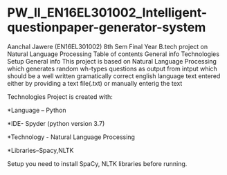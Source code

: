 # PW_II_EN16EL301002_Intelligent-questionpaper-generator-system
Aanchal Jawere (EN16EL301002) 8th Sem Final Year B.tech project on Natural Language Processing
Table of contents
General info
Technologies
Setup
General info
This project is based on Natural Language Processing which generates random wh-types questions as output from intput which should be a well written gramatically correct english language text entered either by providing a text file(.txt) or manually enterig the text

Technologies
Project is created with:

*Language – Python

*IDE- Spyder (python version 3.7)

*Technology - Natural Language Processing

*Libraries–Spacy,NLTK

Setup
you need to install SpaCy, NLTK libraries before running.
